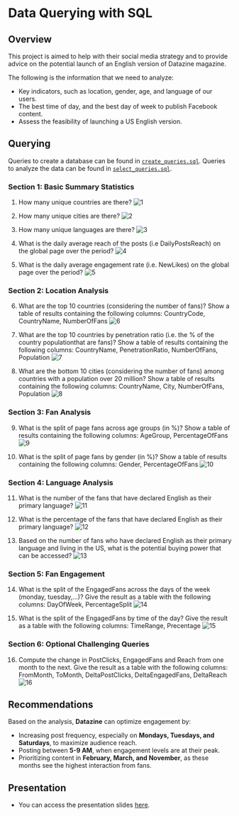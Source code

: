 # Data Querying with SQL

## Overview

This project is aimed to help with their social media strategy and to provide advice on the potential launch of an English version of Datazine magazine.

The following is the information that we need to analyze:
- Key indicators, such as location, gender, age, and language of our users.
- The best time of day, and the best day of week to publish Facebook content.
- Assess the feasibility of launching a US English version.

## Querying

Queries to create a database can be found in [`create_queries.sql`](./queries/create_queries.sql).
Queries to analyze the data can be found in [`select_queries.sql`](./queries/select_queries.sql).

### Section 1: Basic Summary Statistics
1. How many unique countries are there?
![1](./screenshots/1.png)

2. How many unique cities are there?
![2](./screenshots/2.png)

3. How many unique languages are there?
![3](./screenshots/3.png)

4. What is the daily average reach of the posts (i.e DailyPostsReach) on the global page over the period?
![4](./screenshots/4.png)

5. What is the daily average engagement rate (i.e. NewLikes) on the global page over the period?
![5](./screenshots/5.png)


### Section 2: Location Analysis

6. What are the top 10 countries (considering the number of fans)?
Show a table of results containing the following columns: CountryCode, CountryName, NumberOfFans
![6](./screenshots/6.png)

7. What are the top 10 countries by penetration ratio (i.e. the % of the country populationthat are fans)?
Show a table of results containing the following columns: CountryName, PenetrationRatio, NumberOfFans, Population
![7](./screenshots/7.png)

8. What are the bottom 10 cities (considering the number of fans) among countries with a population over 20 million?
Show a table of results containing the following columns: CountryName, City, NumberOfFans, Population
![8](./screenshots/8.png)


### Section 3: Fan Analysis

9. What is the split of page fans across age groups (in %)?
Show a table of results containing the following columns: AgeGroup, PercentageOfFans
![9](./screenshots/9.png)

10. What is the split of page fans by gender (in %)?
Show a table of results containing the following columns: Gender, PercentageOfFans
![10](./screenshots/10.png)


### Section 4: Language Analysis

11. What is the number of the fans that have declared English as their primary language?
![11](./screenshots/11.png)

12. What is the percentage of the fans that have declared English as their primary language?
![12](./screenshots/12.png)

13. Based on the number of fans who have declared English as their primary language and living in the US, what is the potential buying power that can be accessed?
![13](./screenshots/13.png)


### Section 5: Fan Engagement
14. What is the split of the EngagedFans across the days of the week (monday, tuesday,...)?
Give the result as a table with the following columns: DayOfWeek, PercentageSplit
![14](./screenshots/14.png)

15. What is the split of the EngagedFans by time of the day?
Give the result as a table with the following columns: TimeRange, Precentage
![15](./screenshots/15.png)


### Section 6: Optional Challenging Queries

16. Compute the change in PostClicks, EngagedFans and Reach from one month to the next.
Give the result as a table with the following columns: FromMonth, ToMonth, DeltaPostClicks, DeltaEngagedFans, DeltaReach
![16](./screenshots/16.png)

## Recommendations  

Based on the analysis, **Datazine** can optimize engagement by:  

- Increasing post frequency, especially on **Mondays, Tuesdays, and Saturdays**, to maximize audience reach.  
- Posting between **5-9 AM**, when engagement levels are at their peak.  
- Prioritizing content in **February, March, and November**, as these months see the highest interaction from fans.

## Presentation

- You can access the presentation slides [here](./presentation/Borsukov_Arseniy_3_presentation_102024.pdf).